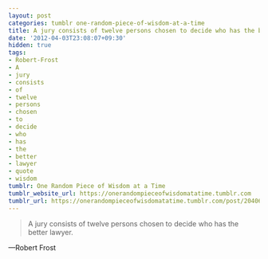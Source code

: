 ```yaml
---
layout: post
categories: tumblr one-random-piece-of-wisdom-at-a-time
title: A jury consists of twelve persons chosen to decide who has the better lawyer.
date: '2012-04-03T23:08:07+09:30'
hidden: true
tags:
- Robert-Frost
- A
- jury
- consists
- of
- twelve
- persons
- chosen
- to
- decide
- who
- has
- the
- better
- lawyer
- quote
- wisdom
tumblr: One Random Piece of Wisdom at a Time
tumblr_website_url: https://onerandompieceofwisdomatatime.tumblr.com
tumblr_url: https://onerandompieceofwisdomatatime.tumblr.com/post/20406957295/a-jury-consists-of-twelve-persons-chosen-to-decide
---
```

> A jury consists of twelve persons chosen to decide who has the better lawyer.

—Robert Frost
